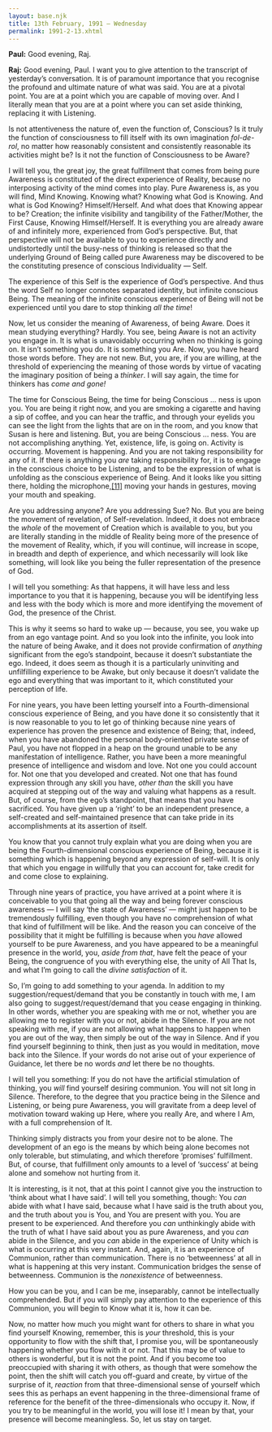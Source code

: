 ```yaml
---
layout: base.njk
title: 13th February, 1991 — Wednesday
permalink: 1991-2-13.xhtml
---
```


**Paul:** Good evening, Raj.

**Raj:** Good evening, Paul. 
I want you to give attention to the transcript of yesterday’s conversation. 
It is of paramount importance that you recognise the profound and ultimate nature of what was said. 
You are at a pivotal point. 
You are at a point which you are capable of moving over. 
And I literally mean that you are at a point where you can set aside thinking, replacing it with Listening.

Is not attentiveness the nature of, even the function of, Conscious? 
Is it truly the function of consciousness to fill itself with its own imagination *fol-de-rol*, no matter how reasonably consistent and consistently reasonable its activities might be? 
Is it not the function of Consciousness to be Aware?

I will tell you, the great joy, the great fulfillment that comes from being pure Awareness is constituted of the direct experience of Reality, because no interposing activity of the mind comes into play. 
Pure Awareness is, as you will find, Mind Knowing. 
Knowing what? 
Knowing what God is Knowing. 
And what is God Knowing? 
Himself/Herself. 
And what does that Knowing appear to be? 
Creation; the infinite visibility and tangibility of the Father/Mother, the First Cause, Knowing Himself/Herself. 
It is everything you are already aware of and infinitely more, experienced from God’s perspective. 
But, that perspective will not be available to you to experience directly and undistortedly until the busy-ness of thinking is released so that the underlying Ground of Being called pure Awareness may be discovered to be the constituting presence of conscious Individuality — Self.

The experience of this Self is the experience of God’s perspective. 
And thus the word Self no longer connotes separated identity, but infinite conscious Being. 
The meaning of the infinite conscious experience of Being will not be experienced until you dare to stop thinking *all the time*!

Now, let us consider the meaning of Awareness, of being Aware. 
Does it mean studying everything? 
Hardly. 
You see, being Aware is not an activity you engage in. 
It is what is unavoidably occurring when no thinking is going on. 
It isn’t something you do. 
It is something you Are. 
Now, you have heard those words before. 
They are not new. 
But, you are, if you are willing, at the threshold of experiencing the meaning of those words by virtue of vacating the imaginary position of being a *thinker*. 
I will say again, the time for thinkers has *come and gone!*

The time for Conscious Being, the time for being Conscious … ness is upon you. 
You are being it right now, and you are smoking a cigarette and having a sip of coffee, and you can hear the traffic, and through your eyelids you can see the light from the lights that are on in the room, and you know that Susan is here and listening. 
But, you are being Conscious … ness. 
You are not accomplishing anything. 
Yet, existence, life, is going on. 
Activity is occurring. 
Movement is happening. 
And you are not taking responsibility for any of it. 
If there is anything you *are* taking responsibility for, it is to engage in the conscious choice to be Listening, and to be the expression of what is unfolding as the conscious experience of Being. 
And it looks like you sitting there, holding the microphone,<a href="endnotes.xhtml#note-11" id="noteref-11" epub:type="noteref">[11]</a> moving your hands in gestures, moving your mouth and speaking.

Are you addressing anyone? 
Are you addressing Sue? 
No. 
But you are being the movement of revelation, of Self-revelation. 
Indeed, it does not embrace the *whole* of the movement of Creation which is available to you, but you are literally standing in the middle of Reality being more of the presence of the movement of Reality, which, if you will continue, will increase in scope, in breadth and depth of experience, and which necessarily will look like something, will look like you being the fuller representation of the presence of God.

I will tell you something: As that happens, it will have less and less importance to you that it is happening, because you will be identifying less and less with the body which is more and more identifying the movement of God, the presence of the Christ.

This is why it seems so hard to wake up — because, you see, you wake up from an ego vantage point. 
And so you look into the infinite, you look into the nature of being Awake, and it does not provide confirmation of *anything* significant from the ego’s standpoint, because it doesn’t substantiate the ego. 
Indeed, it does seem as though it is a particularly uninviting and unfilfilling experience to be Awake, but only because it doesn’t validate the ego and everything that was important to it, which constituted your perception of life.

For nine years, you have been letting yourself into a Fourth-dimensional conscious experience of Being, and you have done it so consistently that it is now reasonable to you to let go of thinking because nine years of experience has proven the presence and existence of Being; that, indeed, when you have abandoned the personal body-oriented private sense of Paul, you have not flopped in a heap on the ground unable to be any manifestation of intelligence. 
Rather, you have been a more meaningful presence of intelligence and wisdom and love. 
Not one you could account for. 
Not one that you developed and created. 
Not one that has found expression through any skill you have, *other than* the skill you have acquired at stepping out of the way and valuing what happens as a result. 
But, of course, from the ego’s standpoint, that means that you have sacrificed. 
You have given up a ‘right’ to be an independent presence, a self-created and self-maintained presence that can take pride in its accomplishments at its assertion of itself.

You know that you cannot truly explain what you are doing when you are being the Fourth-dimensional conscious experience of Being, because it is something which is happening beyond any expression of self-will. 
It is only that which you engage in willfully that you can account for, take credit for and come close to explaining.

Through nine years of practice, you have arrived at a point where it is conceivable to you that going all the way and being forever conscious awareness — I will say ‘the state of Awareness’ — might just happen to be tremendously fulfilling, even though you have no comprehension of what that kind of fulfillment will be like. 
And the reason you can conceive of the possibility that it might be fulfilling is because when you *have* allowed yourself to be pure Awareness, and you have appeared to be a meaningful presence in the world, you, *aside from that*, have felt the peace of your Being, the congruence of you with everything else, the unity of All That Is, and what I’m going to call the *divine satisfaction* of it.

So, I’m going to add something to your agenda. 
In addition to my suggestion/request/demand that you be constantly in touch with me, I am also going to suggest/request/demand that you cease engaging in thinking. 
In other words, whether you are speaking with me or not, whether you are allowing me to register with you or not, abide in the Silence. 
If you are not speaking with me, if you are not allowing what happens to happen when you are out of the way, then simply be out of the way in Silence. 
And if you find yourself beginning to think, then just as you would in meditation, move back into the Silence. 
If your words do not arise out of your experience of Guidance, let there be no words *and*
let there be no thoughts.

I will tell you something: If you do not have the artificial stimulation of thinking, you *will* find yourself desiring communion. 
You will not sit long in Silence. 
Therefore, to the degree that you practice being in the Silence and Listening, or being pure Awareness, you will gravitate from a deep level of motivation toward waking up Here, where you really Are, and where I Am, with a full comprehension of It.

Thinking simply distracts you from your desire not to be alone. 
The development of an ego is the means by which being alone becomes not only tolerable, but stimulating, and which therefore ‘promises’ fulfillment. 
But, of course, that fulfillment only amounts to a level of ‘success’ at being alone and somehow not hurting from it.

It is interesting, is it not, that at this point I cannot give you the instruction to ‘think about what I have said’. 
I will tell you something, though: You *can* abide with what I have said, because what I have said is the truth about you, and the truth about you is You, and You are present with you. 
You are present to be experienced. 
And therefore you *can* unthinkingly abide with the truth of what I have said about you as pure Awareness, and you *can* abide in the Silence, and you *can* abide in the experience of Unity which is what is occurring at this very instant. 
And, again, it is an experience of Communion, rather than communication. 
There is no ‘betweenness’ at all in what is happening at this very instant. 
Communication bridges the sense of betweenness. 
Communion is the *nonexistence* of betweenness.

How you can be you, and I can be me, inseparably, cannot be intellectually comprehended. But if you will simply pay attention to the experience of this Communion, you will begin to Know what it is, how it can be.

Now, no matter how much you might want for others to share in what you find yourself Knowing, remember, this is *your* threshold, this is your opportunity to flow with the shift that, I promise you, will be spontaneously happening whether you flow with it or not. 
That this may be of value to others is wonderful, but it is not the point. 
And if you become too preoccupied with sharing it with others, as though that were somehow the point, then the shift will catch you off-guard and create, by virtue of the surprise of it, *reaction* from that three-dimensional sense of yourself which sees this as perhaps an event happening in the three-dimensional frame of reference for the benefit of the three-dimensionals who occupy it. 
Now, if you try to be meaningful in the world, you will lose it! 
I mean by that, your presence will become meaningless. 
So, let us stay on target.


